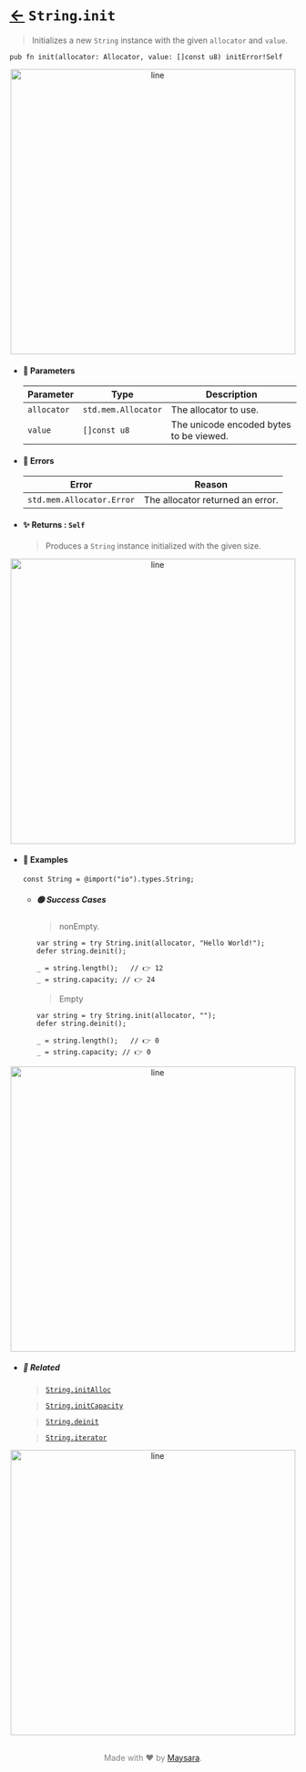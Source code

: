 # [←](../String.md) `String`.`init`

> Initializes a new `String` instance with the given `allocator` and `value`.

```zig
pub fn init(allocator: Allocator, value: []const u8) initError!Self
```


<div align="center">
<img src="https://raw.githubusercontent.com/maysara-elshewehy/io-bench/refs/heads/main/dist/img/md/line.png" alt="line" style="width:500px;"/>
</div>

- #### 🧩 Parameters

    | Parameter   | Type                | Description                           |
    | ----------- | ------------------- | ------------------------------------- |
    | `allocator` | `std.mem.Allocator` | The allocator to use.                 |
    | `value`     | `[]const u8`        | The unicode encoded bytes to be viewed. |

- #### 🚫 Errors

    | Error                     | Reason                           |
    | ------------------------- | -------------------------------- |
    | `std.mem.Allocator.Error` | The allocator returned an error. |

- #### ✨ Returns : `Self`

    > Produces a `String` instance initialized with the given size.

<div align="center">
<img src="https://raw.githubusercontent.com/maysara-elshewehy/io-bench/refs/heads/main/dist/img/md/line.png" alt="line" style="width:500px;"/>
</div>

- #### 🧪 Examples

    ```zig
    const String = @import("io").types.String;
    ```

    - ##### 🟢 Success Cases

        > nonEmpty.

        ```zig
        var string = try String.init(allocator, "Hello World!");
        defer string.deinit();

        _ = string.length();   // 👉 12
        _ = string.capacity; // 👉 24
        ```

        > Empty

        ```zig
        var string = try String.init(allocator, "");
        defer string.deinit();

        _ = string.length();   // 👉 0
        _ = string.capacity; // 👉 0
        ```

<div align="center">
<img src="https://raw.githubusercontent.com/maysara-elshewehy/io-bench/refs/heads/main/dist/img/md/line.png" alt="line" style="width:500px;"/>
</div>

- ##### 🔗 Related

  > [`String.initAlloc`](./initAlloc.md)

  > [`String.initCapacity`](./initCapacity.md)

  > [`String.deinit`](./deinit.md)

  > [`String.iterator`](./iterator.md)

<div align="center">
<img src="https://raw.githubusercontent.com/maysara-elshewehy/io-bench/refs/heads/main/dist/img/md/line.png" alt="line" style="width:500px;"/>
</div>

<p align="center" style="color:grey;"><br />Made with ❤️ by <a href="http://github.com/maysara-elshewehy" target="blank">Maysara</a>.</p>